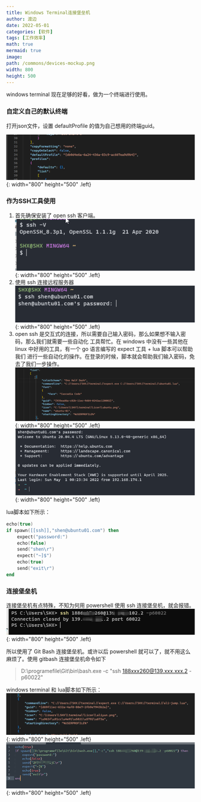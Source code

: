 ```yaml
---
title: Windows Terminal连接堡垒机
author: 渡边
date: 2022-05-01
categories: [软件]
tags: [工作效率]
math: true
mermaid: true
image:
path: /commons/devices-mockup.png
width: 800
height: 500
---
```


windows terminal 现在足够的好看，做为一个终端进行使用。

### 自定义自己的默认终端
打开json文件，设置 defaultProfile 的值为自己想用的终端guid。

![](/assets/img/2022-05-01-window-terminal/34db23c9.png){: width="800" height="500" .left}

### 作为SSH工具使用
1. 首先确保安装了 open ssh 客户端。
![](/assets/img/2022-05-01-window-terminal/639fe00a.png){: width="800" height="500" .left}
2. 使用 ssh 连接远程服务器
![](/assets/img/2022-05-01-window-terminal/ab612bac.png){: width="800" height="500" .left}
3. open ssh 是交互式的连接，所以需要自己输入密码，那么如果想不输入密码，那么我们就需要一些自动化
工具帮忙。在 windows 中没有一些其他在 linux 中好用的工具，有一个 go 语言编写的 expect 工具 + lua 脚本可以帮助我们
进行一些自动化的操作。在登录的时候，脚本就会帮助我们输入密码，免去了我们一步操作。
![](/assets/img/2022-05-01-window-terminal/a93fe6fb.png){: width="800" height="500" .left}
![](/assets/img/2022-05-01-window-terminal/9c09854a.png){: width="800" height="500" .left}

lua脚本如下所示：
```lua
echo(true)
if spawn([[ssh]],"shen@ubuntu01.com") then
    expect("password:")
    echo(false)
    send("shen\r")
    expect("~]$")
    echo(true)
    send("exit\r")
end
```
### 连接堡垒机
连接堡垒机有点特殊，不知为何用 powershell 使用 ssh 连接堡垒机，就会报错。
![](/assets/img/2022-05-01-window-terminal/d4c2d726.png){: width="800" height="500" .left}


所以使用了 Git Bash 连接堡垒机。或许以后 powershell 就可以了，就不用这么麻烦了。使用 gitbash 连接堡垒机命令如下
> D:\programefile\Git\bin\bash.exe -c "ssh 188xxx260@139.xxx.xxx.2 -p60022"

windows terminal 和 lua脚本如下所示：
![](/assets/img/2022-05-01-window-terminal/80efe94f.png){: width="800" height="500" .left}
![](/assets/img/2022-05-01-window-terminal/15822b72.png){: width="800" height="500" .left}
